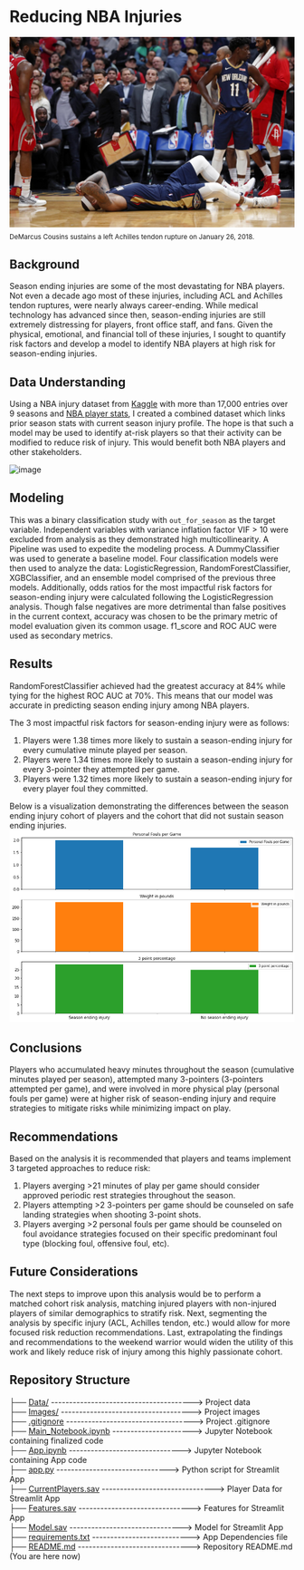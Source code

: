 # Reducing NBA Injuries
![image](https://github.com/RH3421/Reducing_NBA_Injuries/blob/main/Images/DC_Achilles.jpeg)
<sub>DeMarcus Cousins sustains a left Achilles tendon rupture on January 26, 2018.</sub>

## Background
Season ending injuries are some of the most devastating for NBA players. Not even a decade ago most of these injuries, including ACL and Achilles tendon ruptures, were nearly always career-ending. While medical technology has advanced since then, season-ending injuries are still extremely distressing for players, front office staff, and fans. Given the physical, emotional, and financial toll of these injuries, I sought to quantify risk factors and develop a model to identify NBA players at high risk for season-ending injuries. 

## Data Understanding
Using a NBA injury dataset from [Kaggle](https://www.kaggle.com/datasets/ghopkins/nba-injuries-2010-2018) with more than 17,000 entries over 9 seasons and [NBA player stats](https://www.nba.com/stats/players/traditional/?sort=PLAYER_NAME&dir=-1&Season=2009-10&SeasonType=Regular%20Season), I created a combined dataset which links prior season stats with current season injury profile. The hope is that such a model may be used to identify at-risk players so that their activity can be modified to reduce risk of injury. This would benefit both NBA players and other stakeholders.

![image](https://github.com/RH3421/NBA_RTP/blob/main/Images/Incidence_injury.png)

## Modeling
This was a binary classification study with ```out_for_season``` as the target variable. Independent variables with variance inflation factor VIF > 10 were excluded from analysis as they demonstrated high multicollinearity. A Pipeline was used to expedite the modeling process. A DummyClassifier was used to generate a baseline model. Four classification models were then used to analyze the data: LogisticRegression, RandomForestClassifier, XGBClassifier, and an ensemble model comprised of the previous three models. Additionally, odds ratios for the most impactful risk factors for season-ending injury were calculated following the LogisticRegression analysis. Though false negatives are more detrimental than false positives in the current context, accuracy was chosen to be the primary metric of model evaluation given its common usage. f1_score and ROC AUC were used as secondary metrics.

## Results
RandomForestClassifier achieved had the greatest accuracy at 84% while tying for the highest ROC AUC at 70%. This means that our model was accurate in predicting season ending injury among NBA players.

The 3 most impactful risk factors for season-ending injury were as follows:

1. Players were 1.38 times more likely to sustain a season-ending injury for every cumulative minute played per season.
2. Players were 1.34 times more likely to sustain a season-ending injury for every 3-pointer they attempted per game.
3. Players were 1.32 times more likely to sustain a season-ending injury for every player foul they committed.

Below is a visualization demonstrating the differences between the season ending injury cohort of players and the cohort that did not sustain season ending injuries. 
![image](https://github.com/RH3421/Reducing_NBA_Injuries/blob/main/Images/Mean_risk_factors.png)


## Conclusions 
Players who accumulated heavy minutes throughout the season (cumulative minutes played per season), attempted many 3-pointers (3-pointers attempted per game), and were involved in more physical play (personal fouls per game) were at higher risk of season-ending injury and require strategies to mitigate risks while minimizing impact on play.

## Recommendations

Based on the analysis it is recommended that players and teams implement 3 targeted approaches to reduce risk:

1. Players averging >21 minutes of play per game should consider approved periodic rest strategies throughout the season.
2. Players attempting >2 3-pointers per game should be counseled on safe landing strategies when shooting 3-point shots.
3. Players averging >2 personal fouls per game should be counseled on foul avoidance strategies focused on their specific predominant foul type (blocking foul, offensive foul, etc).

## Future Considerations
The next steps to improve upon this analysis would be to perform a matched cohort risk analysis, matching injured players with non-injured players of similar demographics to stratify risk. Next, segmenting the analysis by specific injury (ACL, Achilles tendon, etc.) would allow for more focused risk reduction recommendations. Last, extrapolating the findings and recommendations to the weekend warrior would widen the utility of this work and likely reduce risk of injury among this highly passionate cohort.

## Repository Structure
├── [Data/](https://github.com/RH3421/NBA_RTP/tree/main/Data) ---------------------------------------> Project data</br>
├── [Images/](https://github.com/RH3421/NBA_RTP/tree/main/Images) ------------------------------------> Project images</br>
├── [.gitignore](https://github.com/RH3421/NBA_RTP/blob/main/.gitignore) -----------------------------------> Project .gitignore</br>
├── [Main_Notebook.ipynb](https://github.com/RH3421/NBA_RTP/blob/main/Main_Notebook.ipynb) ----------------------> Jupyter Notebook containing finalized code</br>
├── [App.ipynb](https://github.com/RH3421/NBA_RTP/blob/main/App.ipynb) -------------------------------> Jupyter Notebook containing App code</br>
├── [app.py](https://github.com/RH3421/NBA_RTP/blob/main/app.py) -------------------------------> Python script for Streamlit App</br>
├── [CurrentPlayers.sav](https://github.com/RH3421/NBA_RTP/blob/main/CurrentPlayers.sav) -------------------------------> Player Data for Streamlit App</br>
├── [Features.sav](https://github.com/RH3421/NBA_RTP/blob/main/Features.sav) -------------------------------> Features for Streamlit App</br>
├── [Model.sav](https://github.com/RH3421/NBA_RTP/blob/main/Model.sav) -------------------------------> Model for Streamlit App</br>
├── [requirements.txt](https://github.com/RH3421/NBA_RTP/blob/main/requirements.txt) ---------------------------> App Dependencies file</br>
├── [README.md](https://github.com/RH3421/NBA_RTP/edit/main/README.md) -------------------------------> Repository README.md (You are here now)